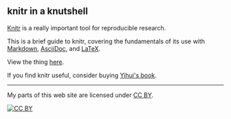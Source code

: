 ## knitr in a knutshell

[Knitr](https://yihui.name/knitr/) is a really important tool for
reproducible research.

This is a brief guide to knitr, covering the fundamentals of
its use with
[Markdown](https://daringfireball.net/projects/markdown/),
[AsciiDoc](http://www.methods.co.nz/asciidoc/), and
[LaTeX](https://www.latex-project.org).

View the thing [here](https://kbroman.org/knitr_knutshell).

If you find knitr useful, consider buying
[Yihui's book](https://www.amazon.com/gp/product/1498716962?ie=UTF8&tag=7210-20).


---

My parts of this web site are licensed under
[CC BY](https://creativecommons.org/licenses/by/3.0/).

[![CC BY](https://i.creativecommons.org/l/by/3.0/88x31.png)](https://creativecommons.org/licenses/by/3.0/)
